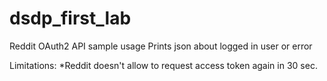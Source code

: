 dsdp_first_lab
==============

Reddit OAuth2 API sample usage
Prints json about logged in user or error

Limitations:
*Reddit doesn't allow to request access token again in 30 sec.
